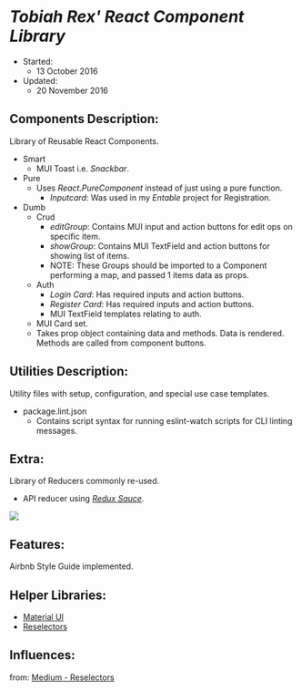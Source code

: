 # _Tobiah Rex' React Component Library_
  * Started:
    - 13 October 2016
  * Updated:
    - 20 November 2016

## Components Description:
Library of Reusable React Components.
  * Smart
    - MUI Toast i.e. _Snackbar_.
  * Pure
    * Uses _React.PureComponent_ instead of just using a pure function.
      - _Inputcard_: Was used in my _Entable_ project for Registration.
  * Dumb
    * Crud
      - _editGroup_: Contains MUI input and action buttons for edit ops on specific item.
      - _showGroup_: Contains MUI TextField and action buttons for showing list of items.
      - NOTE: These Groups should be imported to a Component performing a map, and passed 1 items data as props.
    * Auth
      - _Login Card_: Has required inputs and action buttons.
      - _Register Card_: Has required inputs and action buttons.
      - MUI TextField templates relating to auth.
    * MUI Card set.
    - Takes prop object containing data and methods.  Data is rendered. Methods are called from component buttons.

## Utilities Description:
Utility files with setup, configuration, and special use case templates.
  * package.lint.json
    - Contains script syntax for running eslint-watch scripts for CLI linting messages.

## Extra:
Library of Reducers commonly re-used.
  * API reducer using [_Redux Sauce_](https://github.com/skellock/reduxsauce).

  <img src="http://i.imgur.com/HWXeDSS.png" />

## Features:
Airbnb Style Guide implemented.

## Helper Libraries:
* [Material UI](http://www.material-ui.com/#/components/raised-button)
* [Reselectors](https://github.com/reactjs/reselect#installation)

## Influences:
from: [Medium - Reselectors](https://medium.com/@esamatti/react-js-pure-render-performance-anti-pattern-fb88c101332f#.z954pl30z)
<!-- ## Updates: -->
